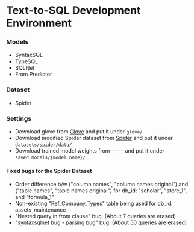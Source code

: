 # Text-to-SQL Development Environment

### Models
- SyntaxSQL
- TypeSQL
- SQLNet
- From Predictor

### Dataset
- Spider 

### Settings
- Download glove from [Glove](https://nlp.stanford.edu/data/wordvecs/glove.42B.300d.zip) and put it under `glove/`
- Download modified Spider dataset from [Spider](https://drive.google.com/file/d/1TsekxtgIUum4xa6WRGFUGS_jpPWhvamL/view?usp=sharing) and put it under `datasets/spider/data/`
- Download trained model weights from ----- and put it under `saved_models/{model_name}/`


#### Fixed bugs for the Spider Dataset
- Order difference b/w ("column names", "column names original") and ("table names", "table names original") for db_id: "scholar", "store_1", and "formula_1"
- Non-existing "Ref_Company_Types" table being used for db_id: assets_maintenance
- "Nested query in from clause" bug. (About 7 queries are erased)
- "syntaxsqlnet bug - parsing bug" bug. (About 50 queries are erased)
